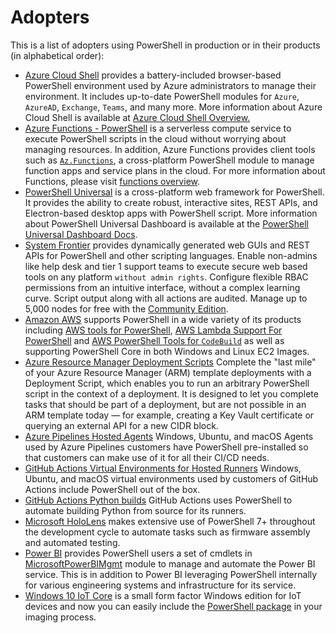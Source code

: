 # Adopters

<!--
Example entry:

```markdown
* [PowerShell](https://github.com/powershell/powershell) uses PowerShell for builds, test automation, and packaging.
  This includes over 11,000 test cases supported on various Linux distros, Windows, and macOS.
  More information about PowerShell is available at [PowerShell Docs](https://aka.ms/powershell-docs).
```
-->

This is a list of adopters using PowerShell in production or in their products (in alphabetical order):

* [Azure Cloud Shell](https://shell.azure.com/) provides a battery-included browser-based PowerShell environment used by Azure administrators to manage their environment.
  It includes up-to-date PowerShell modules for `Azure`, `AzureAD`, `Exchange`, `Teams`, and many more.
  More information about Azure Cloud Shell is available at [Azure Cloud Shell Overview.](https://learn.microsoft.com/azure/cloud-shell/overview)
* [Azure Functions - PowerShell](https://github.com/Azure/azure-functions-powershell-worker) is a serverless compute service to execute PowerShell scripts in the cloud without worrying about managing resources.
  In addition, Azure Functions provides client tools such as [`Az.Functions`](https://www.powershellgallery.com/packages/Az.Functions), a cross-platform PowerShell module to manage function apps and service plans in the cloud.
  For more information about Functions, please visit [functions overview](https://learn.microsoft.com/azure/azure-functions/functions-overview).
* [PowerShell Universal](https://ironmansoftware.com/powershell-universal) is a cross-platform web framework for PowerShell.
  It provides the ability to create robust, interactive sites, REST APIs, and Electron-based desktop apps with PowerShell script.
  More information about PowerShell Universal Dashboard is available at the [PowerShell Universal Dashboard Docs](https://docs.universaldashboard.io).
* [System Frontier](https://systemfrontier.com/solutions/powershell/) provides dynamically generated web GUIs and REST APIs for PowerShell and other scripting languages.
  Enable non-admins like help desk and tier 1 support teams to execute secure web based tools on any platform `without admin rights`.
  Configure flexible RBAC permissions from an intuitive interface, without a complex learning curve.
  Script output along with all actions are audited. Manage up to 5,000 nodes for free with the [Community Edition](https://systemfrontier.com/solutions/community-edition/).
* [Amazon AWS](https://aws.com) supports PowerShell in a wide variety of its products including [AWS tools for PowerShell](https://github.com/aws/aws-tools-for-powershell),
  [AWS Lambda Support For PowerShell](https://github.com/aws/aws-lambda-dotnet/tree/master/PowerShell) and [AWS PowerShell Tools for `CodeBuild`](https://docs.aws.amazon.com/powershell/latest/reference/items/CodeBuild_cmdlets.html)
  as well as supporting PowerShell Core in both Windows and Linux EC2 Images.
* [Azure Resource Manager Deployment Scripts](https://learn.microsoft.com/azure/azure-resource-manager/templates/deployment-script-template) Complete the "last mile" of your Azure Resource Manager (ARM) template deployments with a Deployment Script, which enables you to run an arbitrary PowerShell script in the context of a deployment.
  It is designed to let you complete tasks that should be part of a deployment, but are not possible in an ARM template today — for example, creating a Key Vault certificate or querying an external API for a new CIDR block.
* [Azure Pipelines Hosted Agents](https://learn.microsoft.com/azure/devops/pipelines/agents/hosted?view=azure-devops) Windows, Ubuntu, and macOS Agents used by Azure Pipelines customers have PowerShell pre-installed so that customers can make use of it for all their CI/CD needs.
* [GitHub Actions Virtual Environments for Hosted Runners](https://help.github.com/actions/reference/virtual-environments-for-github-hosted-runners) Windows, Ubuntu, and macOS virtual environments used by customers of GitHub Actions include PowerShell out of the box.
* [GitHub Actions Python builds](https://github.com/actions/python-versions) GitHub Actions uses PowerShell to automate building Python from source for its runners.
* [Microsoft HoloLens](https://www.microsoft.com/hololens) makes extensive use of PowerShell 7+ throughout the development cycle to automate tasks such as firmware assembly and automated testing.
* [Power BI](https://powerbi.microsoft.com/) provides PowerShell users a set of cmdlets in [MicrosoftPowerBIMgmt](https://learn.microsoft.com/powershell/power-bi) module to manage and automate the Power BI service.
  This is in addition to Power BI leveraging PowerShell internally for various engineering systems and infrastructure for its service.
* [Windows 10 IoT Core](https://learn.microsoft.com/windows/iot-core/windows-iot-core) is a small form factor Windows edition for IoT devices and now you can easily include the [PowerShell package](https://github.com/ms-iot/iot-adk-addonkit/blob/master/Tools/IoTCoreImaging/Docs/Import-PSCoreRelease.md#Import-PSCoreRelease) in your imaging process.
